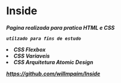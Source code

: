 # Inside #
<h5> Pagina realizada para pratica HTML e CSS 

``utilzado para fins de estudo ``

<li> CSS Flexbox
<li> CSS Variaveis
<li> CSS Arquitetura Atomic Design

https://github.com/willmpaim/Inside
